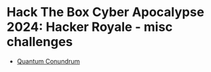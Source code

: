 # Hack The Box Cyber Apocalypse 2024: Hacker Royale - misc challenges

- [Quantum Conundrum](Quantum-Conundrum)